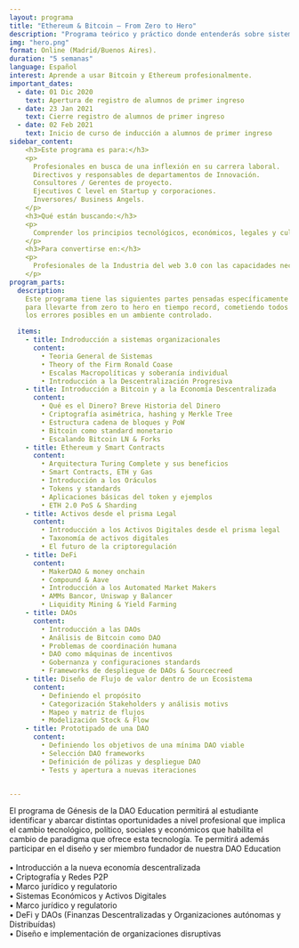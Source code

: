 ```yaml
---
layout: programa
title: "Ethereum & Bitcoin — From Zero to Hero"
description: "Programa teórico y práctico donde entenderás sobre sistemas económicos y organizacionales en blockchain."
img: "hero.png"
format: Online (Madrid/Buenos Aires).
duration: "5 semanas"
language: Español
interest: Aprende a usar Bitcoin y Ethereum profesionalmente.
important_dates:
  - date: 01 Dic 2020
    text: Apertura de registro de alumnos de primer ingreso
  - date: 23 Jan 2021
    text: Cierre registro de alumnos de primer ingreso
  - date: 02 Feb 2021
    text: Inicio de curso de inducción a alumnos de primer ingreso
sidebar_content:
    <h3>Este programa es para:</h3>
    <p>
      Profesionales en busca de una inflexión en su carrera laboral.
      Directivos y responsables de departamentos de Innovación.
      Consultores / Gerentes de proyecto.
      Ejecutivos C level en Startup y corporaciones.
      Inversores/ Business Angels.
    </p>
    <h3>Qué están buscando:</h3>
    <p>
      Comprender los principios tecnológicos, económicos, legales y culturales que rigen el funcionamiento de tecnologías Blockchain, así como conocer las mejores prácticas en el diseño y gestión de herramientas para el desarrollo e implementación de nuevas soluciones distribuídas.
    </p>
    <h3>Para convertirse en:</h3>
    <p>
      Profesionales de la Industria del web 3.0 con las capacidades necesarias para liderar el camino hacia una sociedad coordinada por protocolos orientados a alinear incentivos en el nuevo Internet del Valor.
    </p>
program_parts:
  description:
    Este programa tiene las siguientes partes pensadas específicamente
    para llevarte from zero to hero en tiempo record, cometiendo todos
    los errores posibles en un ambiente controlado.

  items:
    - title: Indroducción a sistemas organizacionales
      content:
        • Teoria General de Sistemas
        • Theory of the Firm Ronald Coase
        • Escalas Macropolíticas y soberanía individual
        • Introducción a la Descentralización Progresiva
    - title: Introducción a Bitcoin y a la Economía Descentralizada
      content:
        • Qué es el Dinero? Breve Historia del Dinero
        • Criptografía asimétrica, hashing y Merkle Tree
        • Estructura cadena de bloques y PoW
        • Bitcoin como standard monetario
        • Escalando Bitcoin LN & Forks
    - title: Ethereum y Smart Contracts
      content:
        • Arquitectura Turing Complete y sus beneficios
        • Smart Contracts, ETH y Gas
        • Introducción a los Oráculos
        • Tokens y standards
        • Aplicaciones básicas del token y ejemplos
        • ETH 2.0 PoS & Sharding
    - title: Activos desde el prisma Legal
      content:
        • Introducción a los Activos Digitales desde el prisma legal
        • Taxonomía de activos digitales
        • El futuro de la criptoregulación 		
    - title: DeFi
      content:
        • MakerDAO & money onchain
        • Compound & Aave
        • Introducción a los Automated Market Makers
        • AMMs Bancor, Uniswap y Balancer 
        • Liquidity Mining & Yield Farming
    - title: DAOs
      content:
        • Introducción a las DAOs
        • Análisis de Bitcoin como DAO
        • Problemas de coordinación humana
        • DAO como máquinas de incentivos
        • Gobernanza y configuraciones standards
        • Frameworks de despliegue de DAOs & Sourcecreed
    - title: Diseño de Flujo de valor dentro de un Ecosistema
      content:
        • Definiendo el propósito
        • Categorización Stakeholders y análisis motivs
        • Mapeo y matriz de flujos
        • Modelización Stock & Flow
    - title: Prototipado de una DAO
      content:
        • Definiendo los objetivos de una mínima DAO viable
        • Selección DAO frameworks
        • Definición de pólizas y despliegue DAO
        • Tests y apertura a nuevas iteraciones


---
```

El programa de Génesis de la DAO Education permitirá al estudiante
identificar y abarcar distintas oportunidades a nivel profesional que implica
el cambio tecnológico, político, sociales y económicos que habilita el cambio
de paradigma que ofrece esta tecnología. Te permitirá además participar en el
diseño y ser miembro fundador de nuestra DAO Education<br/><br/>
• Introducción a la nueva economía descentralizada <br/>
• Criptografía y Redes P2P <br/>
• Marco jurídico y regulatorio <br/>
• Sistemas Económicos y Activos Digitales<br/>
• Marco jurídico y regulatorio <br/>
• DeFi y DAOs (Finanzas Descentralizadas y Organizaciones autónomas y Distribuídas) <br/>
• Diseño e implementación de organizaciones disruptivas
